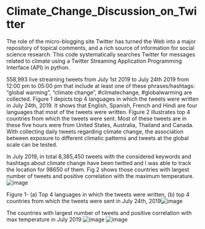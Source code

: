 # Climate_Change_Discussion_on_Twitter

The role of the micro-blogging site Twitter has turned the Web into a major repository of topical comments, and a rich source of information for social science research. This code systematically searches Twitter for messages related to climate using a Twitter Streaming Application Programming Interface (API) in python. 

558,993 live streaming tweets from July 1st 2019 to July 24th 2019 from 12:00 pm to 05:00 pm that include at least one of these phrases/hashtags: “global warming”, “climate change”, #climatechange, #globalwarming are collected. Figure 1 depicts top 4 languages in which the tweets were written in July 24th, 2019. It shows that English, Spanish, French and Hindi are four languages that most of the tweets were written. Figure 2 illustrates top 4 countries from which the tweets were sent. Most of these tweets are in these five hours were from United States, Australia, Thailand and Canada. With collecting daily tweets regarding climate change, the association between exposure to different climatic patterns and tweets at the global scale can be tested.

In July 2019, in total 8,385,450 tweets with the considered keywords and hashtags about climate change have been twitted and I was able to track the location for 98650 of them. Fig 2 shows those countries with largest number of tweets and positive correlation with the maximum temperature. 
![image](https://user-images.githubusercontent.com/43420592/117396381-d7f7d380-aec7-11eb-9028-e4c024d0ecce.png)



Figure 1- (a) Top 4 languages in which the tweets were written, (b) top 4 countries from which the tweets were sent in July 24th, 2019![image](https://user-images.githubusercontent.com/43420592/117394607-6f5b2780-aec4-11eb-803e-3026080adda6.png)

The countries with largest number of tweets and positive correlation with max temperature in July 2019 ![image](https://user-images.githubusercontent.com/43420592/117395760-9581c700-aec6-11eb-8062-ced4c87a5459.png)
![image](https://user-images.githubusercontent.com/43420592/117395374-c6adc780-aec5-11eb-8999-2812287f96f1.png)

